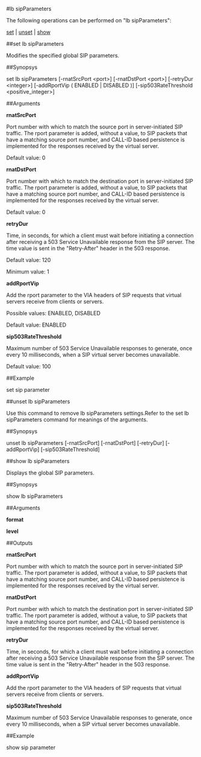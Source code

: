 #lb sipParameters

The following operations can be performed on "lb sipParameters":


[set](#set-lb-sipparameters) | [unset](#unset-lb-sipparameters) | [show](#show-lb-sipparameters)

##set lb sipParameters

Modifies the specified global SIP parameters.


##Synopsys

set lb sipParameters [-rnatSrcPort &lt;port>] [-rnatDstPort &lt;port>] [-retryDur &lt;integer>] [-addRportVip ( ENABLED | DISABLED )] [-sip503RateThreshold &lt;positive_integer>]


##Arguments

<b>rnatSrcPort</b>
Port number with which to match the source port in server-initiated SIP traffic. The rport parameter is added, without a value, to SIP packets that have a matching source port number, and CALL-ID based persistence is implemented for the responses received by the virtual server.
Default value: 0

<b>rnatDstPort</b>
Port number with which to match the destination port in server-initiated SIP traffic. The rport parameter is added, without a value, to SIP packets that have a matching source port number, and CALL-ID based persistence is implemented for the responses received by the virtual server.
Default value: 0

<b>retryDur</b>
Time, in seconds, for which a client must wait before initiating a connection after receiving a 503 Service Unavailable response from the SIP server. The time value is sent in the "Retry-After" header in the 503 response.
Default value: 120
Minimum value: 1

<b>addRportVip</b>
Add the rport parameter to the VIA headers of SIP requests that virtual servers receive from clients or servers.
Possible values: ENABLED, DISABLED
Default value: ENABLED

<b>sip503RateThreshold</b>
Maximum number of 503 Service Unavailable responses to generate, once every 10 milliseconds, when a SIP virtual server becomes unavailable.
Default value: 100



##Example

set sip parameter 

##unset lb sipParameters

Use this command to remove lb sipParameters settings.Refer to the set lb sipParameters command for meanings of the arguments.


##Synopsys

unset lb sipParameters [-rnatSrcPort] [-rnatDstPort] [-retryDur] [-addRportVip] [-sip503RateThreshold]


##show lb sipParameters

Displays the global SIP parameters.


##Synopsys

show lb sipParameters


##Arguments

<b>format</b>

<b>level</b>



##Outputs

<b>rnatSrcPort</b>
Port number with which to match the source port in server-initiated SIP traffic. The rport parameter is added, without a value, to SIP packets that have a matching source port number, and CALL-ID based persistence is implemented for the responses received by the virtual server.

<b>rnatDstPort</b>
Port number with which to match the destination port in server-initiated SIP traffic. The rport parameter is added, without a value, to SIP packets that have a matching source port number, and CALL-ID based persistence is implemented for the responses received by the virtual server.

<b>retryDur</b>
Time, in seconds, for which a client must wait before initiating a connection after receiving a 503 Service Unavailable response from the SIP server. The time value is sent in the "Retry-After" header in the 503 response.

<b>addRportVip</b>
Add the rport parameter to the VIA headers of SIP requests that virtual servers receive from clients or servers.

<b>sip503RateThreshold</b>
Maximum number of 503 Service Unavailable responses to generate, once every 10 milliseconds, when a SIP virtual server becomes unavailable.



##Example

show sip parameter

